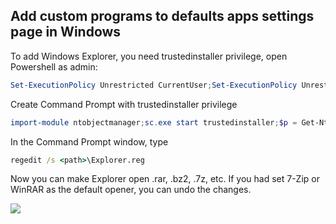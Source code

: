 ## Add custom programs to defaults apps settings page in Windows

To add Windows Explorer, you need trustedinstaller privilege, open Powershell as admin:
```ps1
Set-ExecutionPolicy Unrestricted CurrentUser;Set-ExecutionPolicy Unrestricted LocalMachine;install-module ntobjectmanager -Force;sc.exe start trustedinstaller;$p = Get-NtProcess TrustedInstaller.exe;
```
Create Command Prompt with trustedinstaller privilege
```ps1
import-module ntobjectmanager;sc.exe start trustedinstaller;$p = Get-NtProcess TrustedInstaller.exe;$proc = New-Win32Process commend.exe -CreationFlags NewConsole -ParentProcess $p
```
In the Command Prompt window, type
```cmd
regedit /s <path>\Explorer.reg
```

Now you can make Explorer open .rar, .bz2, .7z, etc. If you had set 7-Zip or WinRAR as the default opener, you can undo the changes.

<img src="https://i.imgur.com/8kTE9r1.png" />
